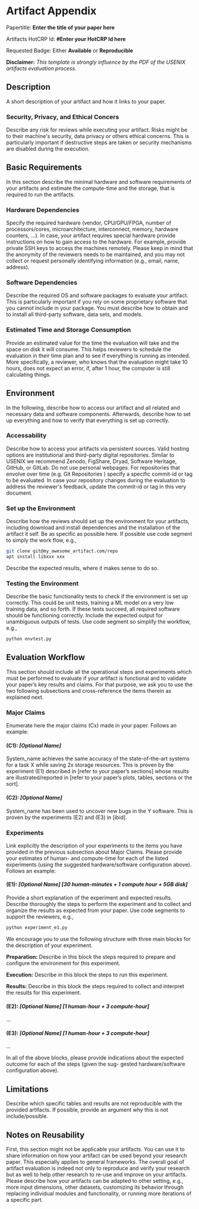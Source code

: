 # Artifact Appendix

Papertitle: **Enter the title of your paper here**

Artifacts HotCRP Id: **#Enter your HotCRP Id here**

Requested Badge: Either **Available** or **Reproducible**


**Disclaimer:** *This template is strongly influence by the PDF of the USENIX artifacts evaluation process.*

## Description
A short description of your artifact and how it links to your paper.

### Security, Privacy, and Ethical Concers
Describe any risk for reviews while executing your artifact.
Risks might be to their machine's security, data privacy or others ethical concerns.
This is particularly important if destructive steps are taken or security mechanisms are disabled during the execution.

## Basic Requirements
In this section describe the minimal hardware and software requirements of your artifacts and estimate the compute-time and the storage, that is required to run the artifacts.

### Hardware Dependencies
Specify the required hardware (vendor, CPU/GPU/FPGA, number of processors/cores, microarchitecture, interconnect, memory, hardware counters, ...).
In case, your artifact requires special hardware provide instructions on how to gain access to the hardware.
For example, provide private SSH keys to access the machines remotely.
Please keep in mind that the anonymity of the reviewers needs to be maintained, and you may not collect or request personally identifying information (e.g., email, name, address).

### Software Dependencies
Describe the required OS and software packages to evaluate your artifact.
This is particularly important if you rely on some proprietary software that you cannot include in your package.
You must describe how to obtain and to install all third-party software, data sets, and models.

### Estimated Time and Storage Consumption
Provide an estimated value for the time the evaluation will take and the space on disk it will consume. 
This helps reviewers to schedule the evaluation in their time plan and to see if everything is running as intended.
More specifically, a reviewer, who knows that the evaluation might take 10 hours, does not expect an error, if,  after 1 hour, the computer is still calculating things.

## Environment
In the following, describe how to access our artifact and all related and necessary data and software components.
Afterwards, describe how to set up everything and how to verify that everything is set up correctly.

### Accessability
Describe how to access your artifacts via persistent sources.
Valid hosting options are institutional and third-party digital repositories.
Similar to USENIX we recommend Zenodo, FigShare, Dryad, Software Heritage, GitHub, or GitLab.
Do not use personal webpages.
For repositories that envolve over time (e.g. Git Repositories ) specify a specific commit-id or tag to be evaluated.
In case your repository changes during the evaluation to address the reviewer's feedback, update the commit-id or tag in this very document.


### Set up the Environment
Describe how the reviews should set up the environment for your artifacts, including download and install dependencies and the installation of the artifact it self.
Be as specific as possible here.
If possible use code segment to simply the work flow, e.g.,

```bash
git clone git@my_awesome_artifact.com/repo
apt install libxxx xxx
```

Describe the expected results, where it makes sense to do so.



### Testing the Environment
Describe the basic functionality tests to check if the environment is set up correctly.
This could be unit tests, training a ML model on a very low training data, and so forth.
If these tests succeed, all required software should be functioning correctly.
Include the expected output for unambiguous outputs of tests.
Use code segment so simplify the workflow, e.g.,
```bash
python envtest.py
```

## Evaluation Workflow
This section should include all the operational steps and experiments which must be performed to evaluate if your artifact is functional and to validate your paper’s key results and claims.
For that purpose, we ask you to use the two following subsections and cross-reference the items therein as explained next.

### Major Claims
Enumerate here the major claims (Cx) made in your paper.
Follows an example:

#### (C1): *[Optional Name]*
System_name achieves the same accuracy of the state-of-the-art systems for a task X while saving 2x storage resources.
This is proven by the experiment (E1) described in [refer to your paper’s sections] whose results are illustrated/reported in [refer to your paper’s plots, tables, sections or the sort].

#### (C2): *[Optional Name]*
System_name has been used to uncover new bugs in the Y software.
This is proven by the experiments (E2)
and (E3) in [ibid].

### Experiments
Link explicitly the description of your experiments to the items you have provided in the previous subsection about Major Claims.
Please provide your estimates of human- and compute-time for each of the listed experiments (using the suggested hardware/software
configuration above). Follows an example:

#### (E1): *[Optional Name]* *[30 human-minutes + 1 compute hour + 5GB disk]*
Provide a short explanation of the experiment and expected results.
Describe thoroughly the steps to perform the experiment and to collect and organize the results as expected from your paper.
Use code segments to support the reviewers, e.g.,
```bash
python experiment_e1.py
```
We encourage you to use the following structure with three main blocks for the description of your experiment.

**Preparation:** Describe in this block the steps required to prepare and configure the environment for this experiment.

**Execution:** Describe in this block the steps to run this experiment.
 
**Results:** Describe in this block the steps required to collect and interpret the results for this experiment.

#### (E2): *[Optional Name]* *[1 human-hour + 3 compute-hour]*
...

#### (E3): *[Optional Name]* *[1 human-hour + 3 compute-hour]*
...

In all of the above blocks, please provide indications about
the expected outcome for each of the steps (given the sug-
gested hardware/software configuration above).

## Limitations
Describe which specific tables and results are not reproducible with the provided artifacts.
If possible, provide an argument why this is not include/possible.

## Notes on Reusability
First, this section might not be applicable your artifacts.
You can use it to share information on how your artifact can be used beyond your research paper. 
This especially applies to general frameworks.
The overall goal of artifact evaluation is indeed not only to reproduce and verify your research but as well to help other research to re-use and improve on your artifacts.
Please describe how your artifacts can be adapted to other setting, e.g., more input dimensions, other datasets, customizing its behavior through replacing individual modules and functionality, or running more iterations of a specific part.

